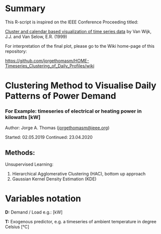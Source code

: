 # Summary

This R-script is inspired on the IEEE Conference Proceeding titled: 

[Cluster and calendar based visualization of time series data](https://ieeexplore.ieee.org/abstract/document/801851)
by Van Wijk, J.J. and Van Selow, E.R. (1999)

For interpretation of the final plot, please go to the Wiki home-page of this repository:

https://github.com/jorgethomasm/HOME-Timeseries_Clustering_of_Daily_Profiles/wiki 

# Clustering Method to Visualise Daily Patterns of Power Demand
### For Example: timeseries of electrical or heating power in kilowatts [kW]

Author: Jorge A. Thomas (jorgethomasm@ieee.org)

Started:   02.05.2019
Continued: 23.04.2020

## Methods: 

Unsupervised Learning:

1. Hierarchical Agglomerative Clustering (HAC), bottom up approach
2. Gaussian Kernel Density Estimation (KDE)

# Variables notation
**D:** Demand / Load e.g.: [kW]

**T:** Exogenous predictor, e.g. a timeseries of ambient temperature in degree Celsius [°C]
